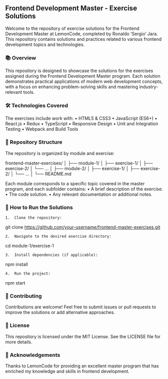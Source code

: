 
## Frontend Development Master - Exercise Solutions

Welcome to the repository of exercise solutions for the Frontend Development Master at LemonCode, completed by Ronaldo ‘Sergio’ Jara. This repository contains solutions and practices related to various frontend development topics and technologies.

### 📚 Overview

This repository is designed to showcase the solutions for the exercises assigned during the Frontend Development Master program. Each solution demonstrates practical applications of modern web development concepts, with a focus on enhancing problem-solving skills and mastering industry-relevant tools.

### 🛠️ Technologies Covered

The exercises include work with:
	•	HTML5 & CSS3
	•	JavaScript (ES6+)
	•	React.js
	•	Redux
	•	TypeScript
	•	Responsive Design
	•	Unit and Integration Testing
	•	Webpack and Build Tools

### 📂 Repository Structure

The repository is organized by module and exercise:

frontend-master-exercises/
│
├── module-1/
│   ├── exercise-1/
│   ├── exercise-2/
│   └── ...
│
├── module-2/
│   ├── exercise-1/
│   ├── exercise-2/
│   └── ...
│
└── README.md

Each module corresponds to a specific topic covered in the master program, and each subfolder contains:
	•	A brief description of the exercise.
	•	The code solution.
	•	Any relevant documentation or additional notes.

### 🚀 How to Run the Solutions

	1.	Clone the repository:

git clone https://github.com/your-username/frontend-master-exercises.git


	2.	Navigate to the desired exercise directory:

cd module-1/exercise-1


	3.	Install dependencies (if applicable):

npm install


	4.	Run the project:

npm start



### 🤝 Contributing

Contributions are welcome! Feel free to submit issues or pull requests to improve the solutions or add alternative approaches.

### 📄 License

This repository is licensed under the MIT License. See the LICENSE file for more details.

### 🙏 Acknowledgements

Thanks to LemonCode for providing an excellent master program that has enriched my knowledge and skills in frontend development.